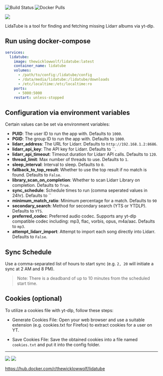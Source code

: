 ![Build Status](https://github.com/TheWicklowWolf/LidaTube/actions/workflows/main.yml/badge.svg)
![Docker Pulls](https://img.shields.io/docker/pulls/thewicklowwolf/lidatube.svg)



<img src=src/static/lidatube.png>

LidaTube is a tool for finding and fetching missing Lidarr albums via yt-dlp.


## Run using docker-compose

```yaml
services:
  lidatube:
    image: thewicklowwolf/lidatube:latest
    container_name: lidatube
    volumes:
      - /path/to/config:/lidatube/config
      - /data/media/lidatube:/lidatube/downloads
      - /etc/localtime:/etc/localtime:ro
    ports:
      - 5000:5000
    restart: unless-stopped
```

## Configuration via environment variables

Certain values can be set via environment variables:

* __PUID__: The user ID to run the app with. Defaults to `1000`. 
* __PGID__: The group ID to run the app with. Defaults to `1000`.
* __lidarr_address__: The URL for Lidarr. Defaults to `http://192.168.1.2:8686`.
* __lidarr_api_key__: The API key for Lidarr. Defaults to ``.
* __lidarr_api_timeout__: Timeout duration for Lidarr API calls. Defaults to `120`.
* __thread_limit__: Max number of threads to use. Defaults to `1`.
* __sleep_interval__: Interval to sleep. Defaults to `0`.
* __fallback_to_top_result__: Whether to use the top result if no match is found. Defaults to `False`.
* __library_scan_on_completion__: Whether to scan Lidarr Library on completion. Defaults to `True`.
* __sync_schedule__: Schedule times to run (comma seperated values in 24hr). Defaults to ``
* __minimum_match_ratio__: Minimum percentage for a match. Defaults to `90`
* __secondary_search__: Method for secondary search (YTS or YTDLP). Defaults to `YTS`.
* __preferred_codec__: Preferred audio codec. Supports any yt-dlp compatible codec including: mp3, flac, vorbis, opus, m4a/aac. Defaults to `mp3`.
* __attempt_lidarr_import__: Attempt to import each song directly into Lidarr. Defaults to `False`.


## Sync Schedule

Use a comma-separated list of hours to start sync (e.g. `2, 20` will initiate a sync at 2 AM and 8 PM).
> Note: There is a deadband of up to 10 minutes from the scheduled start time.


## Cookies (optional)
To utilize a cookies file with yt-dlp, follow these steps:

* Generate Cookies File: Open your web browser and use a suitable extension (e.g. cookies.txt for Firefox) to extract cookies for a user on YT.

* Save Cookies File: Save the obtained cookies into a file named `cookies.txt` and put it into the config folder.

---

<img src=src/static/light.png>


<img src=src/static/dark.png>


https://hub.docker.com/r/thewicklowwolf/lidatube